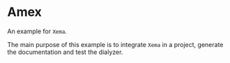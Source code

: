 # Amex

An example for `Xema`.

The main purpose of this example is to integrate `Xema` in a project, generate
the documentation and test the dialyzer.
